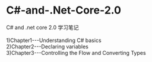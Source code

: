 # C#-and-.Net-Core-2.0
C# and .net core 2.0 学习笔记<br />     
   1)Chapter1---Understanding C# basics<br />
   2)Chapter2---Declaring variables<br />
   3)Chapter3---Controlling the Flow and Converting Types<br />
